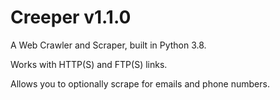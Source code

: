 # Creeper v1.1.0
A Web Crawler and Scraper, built in Python 3.8.

Works with HTTP(S) and FTP(S) links.

Allows you to optionally scrape for emails and phone numbers.
